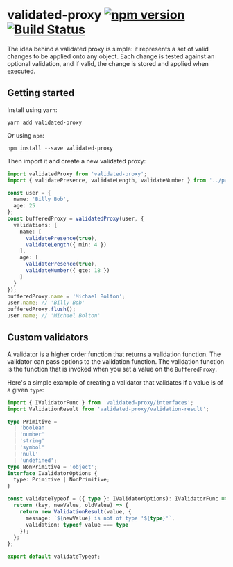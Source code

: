 # validated-proxy [![npm version](https://badge.fury.io/js/validated-proxy.svg)](https://badge.fury.io/js/validated-proxy) [![Build Status](https://travis-ci.org/poteto/validated-proxy.svg?branch=master)](https://travis-ci.org/poteto/validated-proxy)

The idea behind a validated proxy is simple: it represents a set of valid changes to be applied onto any object. Each change is tested against an optional validation, and if valid, the change is stored and applied when executed.

## Getting started

Install using `yarn`:

```
yarn add validated-proxy
```

Or using `npm`:

```
npm install --save validated-proxy
```

Then import it and create a new validated proxy:

```ts
import validatedProxy from 'validated-proxy';
import { validatePresence, validateLength, validateNumber } from '../path/to/validators';

const user = {
  name: 'Billy Bob',
  age: 25
};
const bufferedProxy = validatedProxy(user, {
  validations: {
    name: [
      validatePresence(true),
      validateLength({ min: 4 })
    ],
    age: [
      validatePresence(true),
      validateNumber({ gte: 18 })
    ]
  }
});
bufferedProxy.name = 'Michael Bolton';
user.name; // 'Billy Bob'
bufferedProxy.flush();
user.name; // 'Michael Bolton'
```

## Custom validators

A validator is a higher order function that returns a validation function. The validator can pass options to the validation function. The validation function is the function that is invoked when you set a value on the `BufferedProxy`.

Here's a simple example of creating a validator that validates if a value is of a given `type`:

```ts
import { IValidatorFunc } from 'validated-proxy/interfaces';
import ValidationResult from 'validated-proxy/validation-result';

type Primitive =
  | 'boolean'
  | 'number'
  | 'string'
  | 'symbol'
  | 'null'
  | 'undefined';
type NonPrimitive = 'object';
interface IValidatorOptions {
  type: Primitive | NonPrimitive;
}

const validateTypeof = ({ type }: IValidatorOptions): IValidatorFunc => {
  return (key, newValue, oldValue) => {
    return new ValidationResult(value, {
      message: `${newValue} is not of type '${type}'`,
      validation: typeof value === type
    });
  };
};

export default validateTypeof;
```
